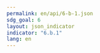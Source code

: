 ```yaml
---
permalink: en/api/6-b-1.json
sdg_goal: 6
layout: json_indicator
indicator: "6.b.1"
lang: en
---
```

